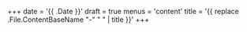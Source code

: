 +++
date = '{{ .Date }}'
draft = true
menus = 'content'
title = '{{ replace .File.ContentBaseName "-" " " | title }}'
+++
